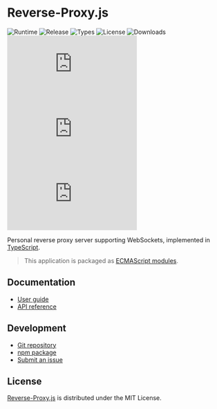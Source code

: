 # Reverse-Proxy.js
![Runtime](https://badgen.net/npm/node/@cedx/reverse-proxy) ![Release](https://badgen.net/npm/v/@cedx/reverse-proxy) ![Types](https://badgen.net/npm/types/@cedx/reverse-proxy) ![License](https://badgen.net/npm/license/@cedx/reverse-proxy) ![Downloads](https://badgen.net/npm/dt/@cedx/reverse-proxy) ![Dependencies](https://badgen.net/david/dep/cedx/reverse-proxy.js) ![Coverage](https://badgen.net/coveralls/c/github/cedx/reverse-proxy.js) ![Build](https://badgen.net/github/checks/cedx/reverse-proxy.js)

Personal reverse proxy server supporting WebSockets, implemented in [TypeScript](https://www.typescriptlang.org).

> This application is packaged as [ECMAScript modules](https://nodejs.org/api/esm.html).

## Documentation
- [User guide](https://docs.belin.io/reverse-proxy.js)
- [API reference](https://api.belin.io/reverse-proxy.js)

## Development
- [Git repository](https://git.belin.io/cedx/reverse-proxy.js)
- [npm package](https://www.npmjs.com/package/@cedx/reverse-proxy)
- [Submit an issue](https://git.belin.io/cedx/reverse-proxy.js/issues)

## License
[Reverse-Proxy.js](https://docs.belin.io/reverse-proxy.js) is distributed under the MIT License.
